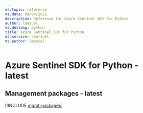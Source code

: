 ```yaml
---
ms.topic: reference
ms.data: 08/04/2022
description: Reference for Azure Sentinel SDK for Python
author: lmazuel
ms.devlang: python
title: Azure Sentinel SDK for Python
ms.service: sentinel
ms.author: lmazuel
---
```

# Azure Sentinel SDK for Python - latest

## Management packages - latest
[!INCLUDE [mgmt-packages](sentinel-mgmt-index.md)]